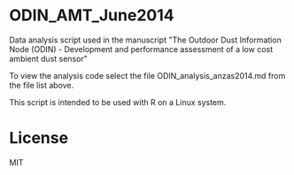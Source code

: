 # ODIN_AMT_June2014
Data analysis script used in the manuscript "The Outdoor Dust Information Node (ODIN) - Development and performance assessment of a low cost ambient dust sensor"

To view the analysis code select the file ODIN_analysis_anzas2014.md from the file list above.

This script is intended to be used with R on a Linux system.

# License
MIT
